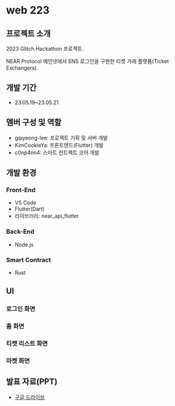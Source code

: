 # web 223

## 프로젝트 소개

2023 Glitch Hackathon 프로젝트.

NEAR Protocol 메인넷에서 SNS 로그인을 구현한 티켓 거래 플랫폼(Ticket Exchangers).

## 개발 기간

- 23.05.19~23.05.21

## 멤버 구성 및 역할

- gipyeong-lee: 프로젝트 기획 및 서버 개발
- KimCookieYa: 프론트엔드(Flutter) 개발
- c0np4nn4: 스마트 컨트랙트 코어 개발

## 개발 환경

### Front-End

- VS Code
- Flutter(Dart)
- 라이브러리: near_api_flutter

### Back-End

- Node.js

### Smart Contract

- Rust

## UI

### 로그인 화면

### 홈 화면

### 티켓 리스트 화면

### 마켓 화면

## 발표 자료(PPT)

- [구글 드라이브](https://docs.google.com/presentation/d/1FOoAQ4VUf5MZ8wSO0iKAvkiheF-4dfoj/edit?usp=share_link&ouid=103471202899606210248&rtpof=true&sd=true)
